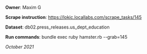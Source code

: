 **Owner**: Maxim G
 
**Scrape instruction**: https://lokic.locallabs.com/scrape_tasks/145

**Dataset**: db02.press_releases.us_dept_education

**Run commands**: bundle exec ruby hamster.rb --grab=145

_October 2021_
